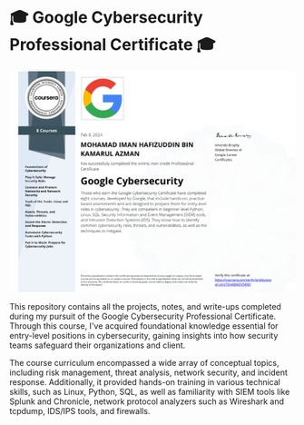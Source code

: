 # 🎓 Google Cybersecurity Professional Certificate 🎓

![Certificate of completion Google Cybersecurity Professional Certificate for Iman Hafizuddin](./General/Certificate.jpg)

This repository contains all the projects, notes, and write-ups completed during my pursuit of the Google Cybersecurity Professional Certificate. Through this course, I've acquired foundational knowledge essential for entry-level positions in cybersecurity, gaining insights into how security teams safeguard their organizations and client.

The course curriculum encompassed a wide array of conceptual topics, including risk management, threat analysis, network security, and incident response. Additionally, it provided hands-on training in various technical skills, such as Linux, Python, SQL, as well as familiarity with SIEM tools like Splunk and Chronicle, network protocol analyzers such as Wireshark and tcpdump, IDS/IPS tools, and firewalls.
